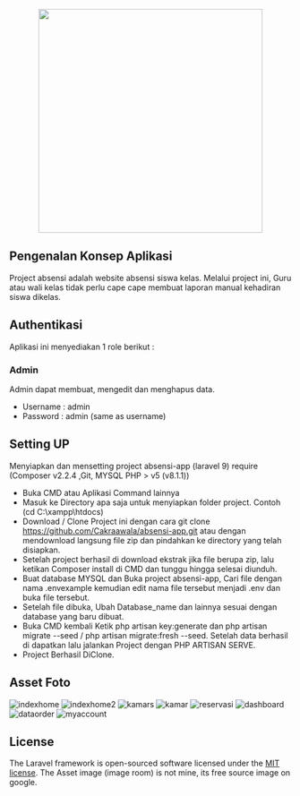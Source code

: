 <p align="center"><a href="https://laravel.com" target="_blank"><img src="https://raw.githubusercontent.com/laravel/art/master/logo-lockup/5%20SVG/2%20CMYK/1%20Full%20Color/laravel-logolockup-cmyk-red.svg" width="400"></a></p>

## Pengenalan Konsep Aplikasi
Project absensi adalah website absensi siswa kelas. Melalui project ini, Guru atau wali kelas tidak perlu cape cape membuat laporan manual kehadiran siswa dikelas.

## Authentikasi 
Aplikasi ini menyediakan 1 role berikut :
### Admin
Admin dapat membuat, mengedit dan menghapus data.
- Username : admin
- Password : admin (same as username)

## Setting UP
Menyiapkan dan mensetting project absensi-app (laravel 9) require (Composer v2.2.4 ,Git, MYSQL PHP > v5 (v8.1.1))
- Buka CMD atau Aplikasi Command lainnya
- Masuk ke Directory apa saja untuk menyiapkan folder project. Contoh (cd C:\xampp\htdocs)
- Download / Clone Project ini dengan cara git clone https://github.com/Cakraawala/absensi-app.git atau dengan mendownload langsung file zip dan pindahkan ke directory yang telah disiapkan.
- Setelah project berhasil di download ekstrak jika file berupa zip, lalu ketikan Composer install di CMD dan tunggu hingga selesai diunduh.
- Buat database MYSQL dan Buka project absensi-app, Cari file dengan nama .envexample kemudian edit nama file tersebut menjadi .env dan buka file tersebut.
- Setelah file dibuka, Ubah Database_name dan lainnya sesuai dengan database yang baru dibuat.
- Buka CMD kembali Ketik php artisan key:generate dan php artisan migrate --seed / php artisan migrate:fresh --seed. Setelah data berhasil di dapatkan lalu jalankan Project dengan PHP ARTISAN SERVE.
- Project Berhasil DiClone.

## Asset Foto
![indexhome](https://user-images.githubusercontent.com/97875134/257033613-87be3c6b-8f0d-49c0-b6c7-f6c88c51a7ae.PNG)
![indexhome2](https://user-images.githubusercontent.com/97875134/257033075-211bda89-eb41-4b5c-ae36-442620d8bfac.PNG)
![kamars](https://user-images.githubusercontent.com/97875134/257033199-2a53e097-b386-43e6-8a2d-a733be593650.PNG)
![kamar](https://user-images.githubusercontent.com/97875134/257033083-940fcb6a-144f-4b19-abc2-7eddf2adc472.PNG)
![reservasi](https://user-images.githubusercontent.com/97875134/257033088-a17624e7-5cfd-4928-90fc-711e5c6e6a59.PNG)
![dashboard](https://user-images.githubusercontent.com/97875134/257033092-d8dad41d-e120-484d-8ff6-e26e014bdf5e.PNG)
![dataorder](https://user-images.githubusercontent.com/97875134/257033097-723f2a78-2d29-4d7f-84f6-eacb7625de6e.PNG)
![myaccount](https://user-images.githubusercontent.com/97875134/257033089-a6f3c7e3-b59b-4993-8cb2-96c427fb31e1.PNG)


## License

The Laravel framework is open-sourced software licensed under the [MIT license](https://opensource.org/licenses/MIT).
The Asset image (image room) is not mine, its free source image on google.
